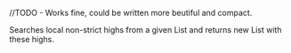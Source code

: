 //TODO - Works fine, could be written more beutiful and compact.

Searches local non-strict highs from a given List and returns new List with these highs.
